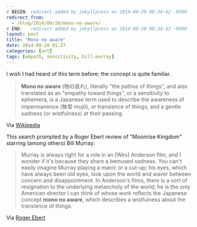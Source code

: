 ```yaml
---
# BEGIN: redirect added by jekyllpress on 2014-09-29 00:34:42 -0500
redirect_from:
  - /blog/2014/09/28/mono-no-aware/
# END:   redirect added by jekyllpress on 2014-09-29 00:34:42 -0500
layout: post
title: "Mono no aware"
date: 2014-09-28 01:27
categories: [art]
tags: [empath, sensitivity, bill-murray]
---
```

I wish I had heard of this term before; the concept is quite familiar.

> **Mono no aware** (物の哀れ), literally "the pathos of things", and also translated as an "empathy toward things", or a sensitivity to ephemera, is a Japanese term used to describe the awareness of impermanence (無常 mujō), or transience of things, and a gentle sadness (or wistfulness) at their passing.

Via [Wikipedia](https://en.wikipedia.org/wiki/Mono_no_aware)

This search prompted by a Roger Ebert review of "Moonrise Kingdom" starring (among others) Bill Murray:

> Murray is always right for a role in an [Wes] Anderson film, and I wonder if it's because they share a bemused sadness. You can't easily imagine Murray playing a manic or a cut-up; his eyes, which have always been old eyes, look upon the world and waver between concern and disappointment. In Anderson's films, there is a sort of resignation to the underlying melancholy of the world; he is the only American director I can think of whose work reflects the Japanese concept **mono no aware**, which describes a wistfulness about the transience of things.

Via [Roger Ebert](http://www.rogerebert.com/reviews/moonrise-kingdom-2012)
